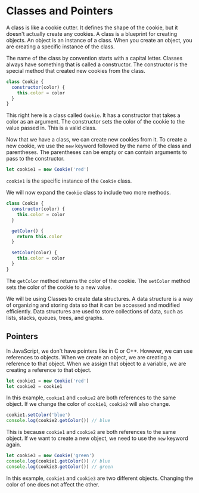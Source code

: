 # Classes and Pointers

A class is like a cookie cutter. It defines the shape of the cookie, but it doesn't actually create any cookies. A class is a blueprint for creating objects. An object is an instance of a class. When you create an object, you are creating a specific instance of the class.

The name of the class by convention starts with a capital letter. Classes always have something that is called a constructor. The constructor is the special method that created new cookies from the class.

```js
class Cookie {
  constructor(color) {
    this.color = color
  }
}
```

This right here is a class called `Cookie`. It has a constructor that takes a color as an argument. The constructor sets the color of the cookie to the value passed in. This is a valid class.

Now that we have a class, we can create new cookies from it. To create a new cookie, we use the `new` keyword followed by the name of the class and parentheses. The parentheses can be empty or can contain arguments to pass to the constructor.

```js
let cookie1 = new Cookie('red')
```

`cookie1` is the specific instance of the `Cookie` class.

We will now expand the `Cookie` class to include two more methods.

```js
class Cookie {
  constructor(color) {
    this.color = color
  }

  getColor() {
    return this.color
  }

  setColor(color) {
    this.color = color
  }
}
```

The `getColor` method returns the color of the cookie. The `setColor` method sets the color of the cookie to a new value.

We will be using Classes to create data structures. A data structure is a way of organizing and storing data so that it can be accessed and modified efficiently. Data structures are used to store collections of data, such as lists, stacks, queues, trees, and graphs.

## Pointers

In JavaScript, we don't have pointers like in C or C++. However, we can use references to objects. When we create an object, we are creating a reference to that object. When we assign that object to a variable, we are creating a reference to that object.

```js
let cookie1 = new Cookie('red')
let cookie2 = cookie1
```

In this example, `cookie1` and `cookie2` are both references to the same object. If we change the color of `cookie1`, `cookie2` will also change.

```js
cookie1.setColor('blue')
console.log(cookie2.getColor()) // blue
```

This is because `cookie1` and `cookie2` are both references to the same object. If we want to create a new object, we need to use the `new` keyword again.

```js
let cookie3 = new Cookie('green')
console.log(cookie1.getColor()) // blue
console.log(cookie3.getColor()) // green
```

In this example, `cookie1` and `cookie3` are two different objects. Changing the color of one does not affect the other.
